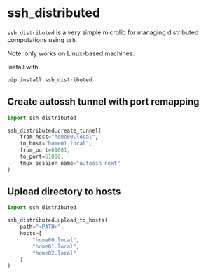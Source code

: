 # ssh_distributed

`ssh_distributed` is a very simple microlib for managing distributed computations using `ssh`.

Note: only works on Linux-based machines.

Install with:

```bash
pip install ssh_distributed
```

## Create autossh tunnel with port remapping

```python
import ssh_distributed

ssh_distributed.create_tunnel(
    from_host="home00.local",
    to_host="home01.local",
    from_port=61001,
    to_port=61000,
    tmux_session_name="autossh_next"
)
```

## Upload directory to hosts

```python
import ssh_distributed

ssh_distributed.upload_to_hosts(
    path="<PATH>",
    hosts=[
        "home00.local",
        "home01.local",
        "home02.local"
    ]
)
```